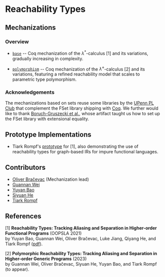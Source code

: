 # Reachability Types

## Mechanizations

### Overview

* [`base`](base) -- Coq mechanization of the $λ^*$-calculus [1] and its variations, gradually increasing in complexity.

* [`polymorphism`](polymorphism) -- Coq mechanization of the $λ^\diamond$-calculus [2] and its variations, featuring a refined reachability model that scales to parametric type polymorphism.


### Acknowledgements

The mechanizations based on sets reuse some libraries by the [UPenn PL Club](https://www.cis.upenn.edu/~plclub/popl08-tutorial/code/index.html) that complement the FSet library shipping with [Coq](https://coq.inria.fr/distrib/current/stdlib/Coq.FSets.FSetInterface.html). We further
would like to thank [Boruch-Gruszecki et al.](https://arxiv.org/abs/2105.11896), whose artifact taught us how to set up the FSet library with extensional equality.

## Prototype Implementations

* Tiark Rompf's [prototype](http://tiarkrompf.github.io/notes/?/graph-ir/) for [1],
also demonstrating the use of reachability types for graph-based IRs for impure functional languages.

## Contributors

* [Oliver Bračevac](https://bracevac.org) (Mechanization lead)
* [Guannan Wei](https://continuation.passing.style)
* [Yuyan Bao](https://github.com/YuyanBao)
* [Siyuan He](https://sweetsinpackets.github.io)
* [Tiark Rompf](https://tiarkrompf.github.io)

## References

[1] **Reachability Types: Tracking Aliasing and Separation in Higher-order Functional Programs** (OOPSLA 2021)</br>
by Yuyan Bao, Guannan Wei, Oliver Bračevac, Luke Jiang, Qiyang He, and Tiark Rompf
([pdf](https://dl.acm.org/doi/10.1145/3485516)).

[2] **Polymorphic Reachability Types: Tracking Aliasing and Separation in Higher-order Generic Programs** (2023)</br>
by Guannan Wei, Oliver Bračevac, Siyuan He, Yuyan Bao, and Tiark Rompf
(to appear).
